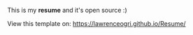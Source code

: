This is my __resume__ and it's open source :)

View this template on:  https://lawrenceogri.github.io/Resume/